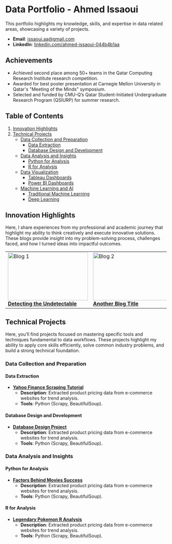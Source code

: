 # Data Portfolio - Ahmed Issaoui

This portfolio highlights my knowledge, skills, and expertise in data related areas, showcasing a variety of projects.

- **Email**: [issaoui.aa@gmail.com](issaoui.aa@gmail.com)
- **LinkedIn**: [linkedin.com/ahmed-issaoui-044b4b1aa](https://www.linkedin.com/in/ahmed-issaoui-044b4b1aa/)

## Achievements
- Achieved second place among 50+ teams in the Qatar Computing Research Institute research competition.
- Awarded for best poster presentation at Carnegie Mellon University in Qatar's "Meeting of the Minds" symposium.
- Selected and funded by CMU-Q’s Qatar Student-Initiated Undergraduate Research Program (QSIURP) for summer research.

## Table of Contents
1. [Innovation Highlights](#Innovation-Highlights)
2. [Technical Projects](#technical-projects)
   - [Data Collection and Preparation](#data-collection-and-preparation)
     - [Data Extraction](#data-extraction)
     - [Database Design and Development](#database-design-and-development)
   - [Data Analysis and Insights](#data-analysis-and-insights)
     - [Python for Analysis](#python-for-analysis)
     - [R for Analysis](#r-for-analysis)
   - [Data Visualization](#data-visualization)
     - [Tableau Dashboards](#tableau-dashboards)
     - [Power BI Dashboards](#power-bi-dashboards)
   - [Machine Learning and AI](#machine-learning-and-ai)
     - [Traditional Machine Learning](#traditional-machine-learning)
     - [Deep Learning](#deep-learning)

## Innovation Highlights
Here, I share experiences from my professional and academic journey that highlight my ability to think creatively and execute innovative solutions. These blogs provide insight into my problem-solving process, challenges faced, and how I turned ideas into impactful outcomes.

|    |    |     |
|----|----|-----|
| <img width="250" height="150" src="https://miro.medium.com/v2/resize:fit:828/format:webp/0*x25cu9cpsEcHc5Bp.png" alt="Blog 1"><br>[**Detecting the Undetectable**](https://medium.com/@aissaoui2022/detecting-the-undetectable-a-2-step-approach-to-sentiment-analysis-4edd81999a01) | <img width="250" height="150" src="https://miro.medium.com/v2/resize:fit:828/format:webp/0*x25cu9cpsEcHc5Bp.png" alt="Blog 2"><br>[**Another Blog Title**](https://medium.com/@example/blog-2-link) | <img width="250" height="150" src="https://miro.medium.com/v2/resize:fit:828/format:webp/0*x25cu9cpsEcHc5Bp.png" alt="Blog 3"><br>[**Yet Another Blog Title**](https://medium.com/@example/blog-3-link) |








## Technical Projects
Here, you’ll find projects focused on mastering specific tools and techniques fundamental to data workflows. These projects highlight my ability to apply core skills efficiently, solve common industry problems, and build a strong technical foundation.

### Data Collection and Preparation
#### Data Extraction
- **[Yahoo Finance Scraping Tutorial](https://github.com/Issaoui-Ahmed/YFinance-Scraping-Tutorial)**  
  - **Description**: Extracted product pricing data from e-commerce websites for trend analysis.  
  - **Tools**: Python (Scrapy, BeautifulSoup).
#### Database Design and Development
- **[Database Design Project](https://github.com/Issaoui-Ahmed/Database-Design-Project)**  
  - **Description**: Extracted product pricing data from e-commerce websites for trend analysis.  
  - **Tools**: Python (Scrapy, BeautifulSoup).
 ### Data Analysis and Insights
  #### Python for Analysis
  - **[Factors Behind Movies Success](https://github.com/Issaoui-Ahmed/Factors-Behind-Movie-Success.git)**  
    - **Description**: Extracted product pricing data from e-commerce websites for trend analysis.  
    - **Tools**: Python (Scrapy, BeautifulSoup).
  #### R for Analysis
  - **[Legendary Pokemon R Analysis](https://github.com/Issaoui-Ahmed/Legendary-Pokemon-R-Analysis.git)**  
    - **Description**: Extracted product pricing data from e-commerce websites for trend analysis.  
    - **Tools**: Python (Scrapy, BeautifulSoup).

 
